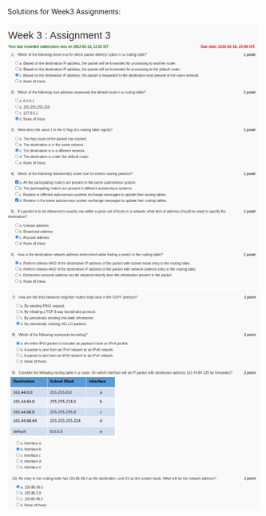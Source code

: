 Solutions for Week3 Assignments:
<br></br>
![](https://github.com/greyhatguy007/Ethical-Hacking-NPTEL/blob/main/Week3-Assignment3/screenshot1.png)
![](https://github.com/greyhatguy007/Ethical-Hacking-NPTEL/blob/main/Week3-Assignment3/screenshot2.png)

